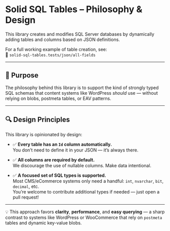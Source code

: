 ﻿# Solid SQL Tables – Philosophy & Design

This library creates and modifies SQL Server databases by dynamically adding tables and columns based on JSON definitions.

For a full working example of table creation, see:  
📁 `solid-sql-tables.tests/json/all-fields`

---

## 🎯 Purpose

The philosophy behind this library is to support the kind of strongly typed SQL schemas that content systems like WordPress *should* use — without relying on blobs, postmeta tables, or EAV patterns.

---

## 🔍 Design Principles

This library is opinionated by design:

- ✅ **Every table has an `Id` column automatically.**  
  You don’t need to define it in your JSON — it’s always there.

- ✅ **All columns are required by default.**  
  We discourage the use of nullable columns. Make data intentional.

- ✅ **A focused set of SQL types is supported.**  
  Most CMS/eCommerce systems only need a handful: `int`, `nvarchar`, `bit`, `decimal`, etc.  
  You’re welcome to contribute additional types if needed — just open a pull request!

---

💡 This approach favors **clarity**, **performance**, and **easy querying** — a sharp contrast to systems like WordPress or WooCommerce that rely on `postmeta` tables and dynamic key-value blobs.

